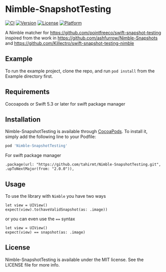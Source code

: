 # Nimble-SnapshotTesting

[![CI](https://github.com/tahirmt/Nimble-SnapshotTesting/actions/workflows/ci.yml/badge.svg)](https://github.com/tahirmt/Nimble-SnapshotTesting/actions/workflows/ci.yml)
[![Version](https://img.shields.io/cocoapods/v/Nimble-SnapshotTesting.svg?style=flat)](https://cocoapods.org/pods/Nimble-SnapshotTesting)
[![License](https://img.shields.io/cocoapods/l/Nimble-SnapshotTesting.svg?style=flat)](https://cocoapods.org/pods/Nimble-SnapshotTesting)
[![Platform](https://img.shields.io/cocoapods/p/Nimble-SnapshotTesting.svg?style=flat)](https://cocoapods.org/pods/Nimble-SnapshotTesting)

A Nimble matcher for https://github.com/pointfreeco/swift-snapshot-testing inspired from the work in https://github.com/ashfurrow/Nimble-Snapshots and https://github.com/Killectro/swift-snapshot-testing-nimble

## Example

To run the example project, clone the repo, and run `pod install` from the Example directory first.

## Requirements

Cocoapods or Swift 5.3 or later for swift package manager

## Installation

Nimble-SnapshotTesting is available through [CocoaPods](https://cocoapods.org). To install
it, simply add the following line to your Podfile:

```ruby
pod 'Nimble-SnapshotTesting'
```

For swift package manager

```
.package(url: "https://github.com/tahirmt/Nimble-SnapshotTesting.git", .upToNextMajor(from: "2.0.0")),

```

## Usage

To use the library with `Nimble` you have two ways

```
let view = UIView()
expect(view).to(haveValidSnapshot(as: .image))
```

or you can even use the `==` syntax

```
let view = UIView()
expect(view) == snapshot(as: .image)
```

## License

Nimble-SnapshotTesting is available under the MIT license. See the LICENSE file for more info.
